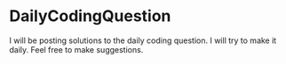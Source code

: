 # DailyCodingQuestion
I will be posting solutions to the daily coding question. I will try to make it daily. Feel free to make suggestions.
